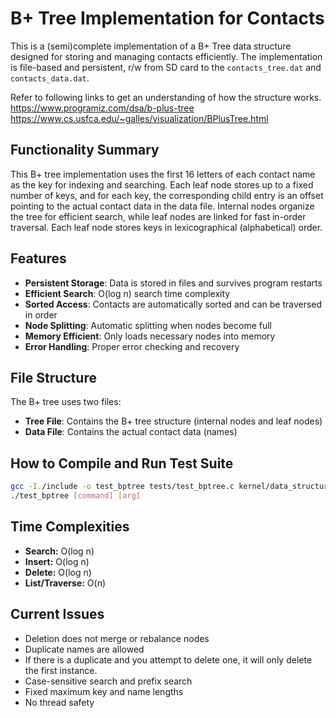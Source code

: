 # B+ Tree Implementation for Contacts

This is a (semi)complete implementation of a B+ Tree data structure designed for storing and managing contacts efficiently. The implementation is file-based and persistent, r/w from SD card to the `contacts_tree.dat` and `contacts_data.dat`.

Refer to following links to get an understanding of how the structure works.
https://www.programiz.com/dsa/b-plus-tree
https://www.cs.usfca.edu/~galles/visualization/BPlusTree.html

## Functionality Summary
This B+ tree implementation uses the first 16 letters of each contact name as the key for indexing and searching. Each leaf node stores up to a fixed number of keys, and for each key, the corresponding child entry is an offset pointing to the actual contact data in the data file. Internal nodes organize the tree for efficient search, while leaf nodes are linked for fast in-order traversal. Each leaf node stores keys in lexicographical (alphabetical) order.

## Features

- **Persistent Storage**: Data is stored in files and survives program restarts
- **Efficient Search**: O(log n) search time complexity
- **Sorted Access**: Contacts are automatically sorted and can be traversed in order
- **Node Splitting**: Automatic splitting when nodes become full
- **Memory Efficient**: Only loads necessary nodes into memory
- **Error Handling**: Proper error checking and recovery

## File Structure

The B+ tree uses two files:
- **Tree File**: Contains the B+ tree structure (internal nodes and leaf nodes)
- **Data File**: Contains the actual contact data (names)


## How to Compile and Run Test Suite

```bash
gcc -I./include -o test_bptree tests/test_bptree.c kernel/data_structures/contacts_bptree.c
./test_bptree [command] [arg]
```

## Time Complexities
- **Search:** O(log n)
- **Insert:** O(log n)
- **Delete:** O(log n)
- **List/Traverse:** O(n)

## Current Issues
- Deletion does not merge or rebalance nodes
- Duplicate names are allowed
- If there is a duplicate and you attempt to delete one,
  it will only delete the first instance.
- Case-sensitive search and prefix search
- Fixed maximum key and name lengths
- No thread safety
